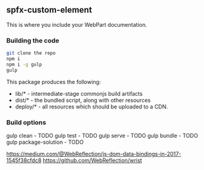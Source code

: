 ## spfx-custom-element

This is where you include your WebPart documentation.

### Building the code

```bash
git clone the repo
npm i
npm i -g gulp
gulp
```

This package produces the following:

* lib/* - intermediate-stage commonjs build artifacts
* dist/* - the bundled script, along with other resources
* deploy/* - all resources which should be uploaded to a CDN.

### Build options

gulp clean - TODO
gulp test - TODO
gulp serve - TODO
gulp bundle - TODO
gulp package-solution - TODO


https://medium.com/@WebReflection/js-dom-data-bindings-in-2017-1545f38cfdc8
https://github.com/WebReflection/wrist